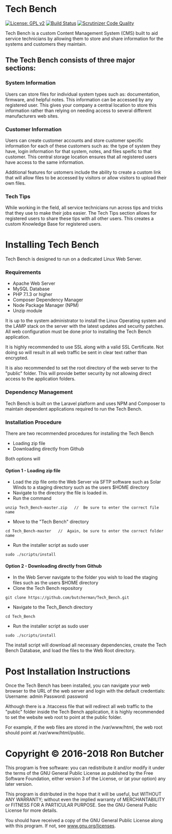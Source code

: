 # Tech Bench
[![License: GPL v2](https://img.shields.io/badge/License-GPL%20v2-blue.svg)](https://www.gnu.org/licenses/old-licenses/gpl-2.0.en.html)
[![Build Status](https://travis-ci.org/butcherman/Tech_Bench.svg?branch=master)](https://travis-ci.org/butcherman/Tech_Bench)
[![Scrutinizer Code Quality](https://scrutinizer-ci.com/g/butcherman/Tech_Bench/badges/quality-score.png?b=master)](https://scrutinizer-ci.com/g/butcherman/Tech_Bench/?branch=master)

Tech Bench is a custom Content Management System (CMS) built to aid service technicians by allowing them to store and share information for the systems and customers they maintain.

## The Tech Bench consists of three major sections:

### System Information
Users can store files for individual system types such as:  documentation, firmware, and helpful notes.  This information can be accessed by any registered user.  This gives your company a central location to store this information rather than relying on needing access to several different manufacturers web sites.

### Customer Information
Users can create customer accounts and store customer specific information for each of these customers such as: the type of system they have, login information for that system, notes, and files speific to that customer.  This central storage location ensures that all registered users have access to the same information.

Additional features for ustomers include the ability to create a custom link that will allow files to be accessed by visitors or allow visitors to upload their own files.

### Tech Tips
While working in the field, all service technicians run across tips and tricks that they use to make their jobs easier.  The Tech Tips section allows for registered users to share these tips with all other users.  This creates a custom Knowledge Base for registered users.

# Installing Tech Bench
Tech Bench is designed to run on a dedicated Linux Web Server.
### Requirements
* Apache Web Server
* MySQL Database
* PHP 7.1.3 or higher
* Composer Dependency Manager
* Node Package Manager (NPM)
* Unzip module

It is up to the system administrator to install the Linux Operating system and the LAMP stack on the server with the latest updates and security patches.  All web configuration must be done prior to installing the Tech Bench application.

It is highly recommended to use SSL along with a valid SSL Certificate.  Not doing so will result in all web traffic be sent in clear text rather than encrypted.

It is also recommended to set the root directory of the web server to the "public" folder.  This will provide better security by not allowing direct access to the application folders.

### Dependency Management
Tech Bench is built on the Laravel platform and uses NPM and Composer to maintain dependent applications required to run the Tech Bench. 

### Installation Procedure
There are two recommended procedures for installing the Tech Bench
* Loading zip file
* Downloading directly from Github

Both options will 

#### Option 1 - Loading zip file
* Load the zip file onto the Web Server via SFTP software such as Solar Winds to a staging directory such as the users $HOME directory
* Navigate to the directory the file is loaded in.
* Run the command
```
unzip Tech_Bench-master.zip   //  Be sure to enter the correct file name
```
* Move to the "Tech Bench" directory
```
cd Tech_Bench-master   //  Again, be sure to enter the correct folder name
```
* Run the installer script as sudo user
```
sudo ./scripts/install
```

#### Option 2 - Downloading directly from Github
* In the Web Server navigate to the folder you wish to load the staging files such as the users $HOME directory
* Clone the Tech Bench repository
```
git clone https://github.com/butcherman/Tech_Bench.git
```
* Navigate to the Tech_Bench directory
```
cd Tech_Bench
```
* Run the installer script as sudo user
```
sudo ./scripts/install
```

The install script will download all necessary dependencies, create the Tech Bench Database, and load the files to the Web Root directory.

# Post Installation Instructions
Once the Tech Bench has been installed, you can navigate your web browser to the URL of the web server and login with the default credentials:
Username: admin
Password: password

Although there is a .htaccess file that will redirect all web traffic to the "public" folder inside the Tech Bench application, it is highly recommended to set the website web root to point at the public folder.

For example, if the web files are stored in the /var/www/html, the web root should point at /var/www/html/public.

# Copyright © 2016-2018 Ron Butcher

This program is free software:  you can redistribute it and/or modify it under the terms of the GNU 
General Public License as published by the Free Software Foundation, either version 3 of the License, 
or (at your option) any later version.

This program is distributed in the hope that it will be useful, but WITHOUT ANY WARRANTY; without even 
the implied warranty of MERCHANTABILITY or FITNESS FOR A PARTICULAR PURPOSE.  See the GNU General Public
License for more details.

You should have received a copy of the GNU General Public License along with this program.  If not, see
www.gnu.org/licenses.
